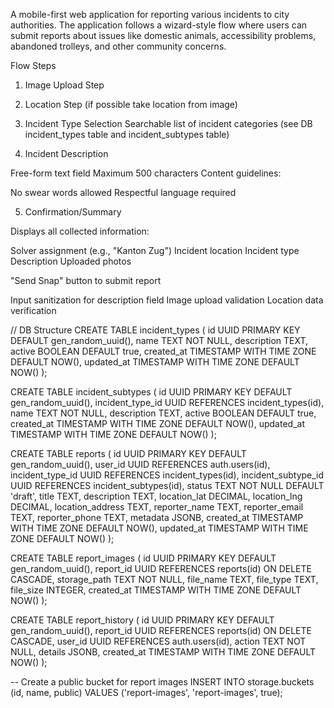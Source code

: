 A mobile-first web application for reporting various incidents to city authorities. The application follows a wizard-style flow where users can submit reports about issues like domestic animals, accessibility problems, abandoned trolleys, and other community concerns.

Flow Steps

1. Image Upload Step

2. Location Step (if possible take location from image)

3. Incident Type Selection
   Searchable list of incident categories
   (see DB incident_types table and incident_subtypes table)

4. Incident Description

Free-form text field
Maximum 500 characters
Content guidelines:

No swear words allowed
Respectful language required

5. Confirmation/Summary

Displays all collected information:

Solver assignment (e.g., "Kanton Zug")
Incident location
Incident type
Description
Uploaded photos

"Send Snap" button to submit report

Input sanitization for description field
Image upload validation
Location data verification

// DB Structure
CREATE TABLE incident_types (
id UUID PRIMARY KEY DEFAULT gen_random_uuid(),
name TEXT NOT NULL,
description TEXT,
active BOOLEAN DEFAULT true,
created_at TIMESTAMP WITH TIME ZONE DEFAULT NOW(),
updated_at TIMESTAMP WITH TIME ZONE DEFAULT NOW()
);

CREATE TABLE incident_subtypes (
id UUID PRIMARY KEY DEFAULT gen_random_uuid(),
incident_type_id UUID REFERENCES incident_types(id),
name TEXT NOT NULL,
description TEXT,
active BOOLEAN DEFAULT true,
created_at TIMESTAMP WITH TIME ZONE DEFAULT NOW(),
updated_at TIMESTAMP WITH TIME ZONE DEFAULT NOW()
);

CREATE TABLE reports (
id UUID PRIMARY KEY DEFAULT gen_random_uuid(),
user_id UUID REFERENCES auth.users(id),
incident_type_id UUID REFERENCES incident_types(id),
incident_subtype_id UUID REFERENCES incident_subtypes(id),
status TEXT NOT NULL DEFAULT 'draft',
title TEXT,
description TEXT,
location_lat DECIMAL,
location_lng DECIMAL,
location_address TEXT,
reporter_name TEXT,
reporter_email TEXT,
reporter_phone TEXT,
metadata JSONB,
created_at TIMESTAMP WITH TIME ZONE DEFAULT NOW(),
updated_at TIMESTAMP WITH TIME ZONE DEFAULT NOW()
);

CREATE TABLE report_images (
id UUID PRIMARY KEY DEFAULT gen_random_uuid(),
report_id UUID REFERENCES reports(id) ON DELETE CASCADE,
storage_path TEXT NOT NULL,
file_name TEXT,
file_type TEXT,
file_size INTEGER,
created_at TIMESTAMP WITH TIME ZONE DEFAULT NOW()
);

CREATE TABLE report_history (
id UUID PRIMARY KEY DEFAULT gen_random_uuid(),
report_id UUID REFERENCES reports(id) ON DELETE CASCADE,
user_id UUID REFERENCES auth.users(id),
action TEXT NOT NULL,
details JSONB,
created_at TIMESTAMP WITH TIME ZONE DEFAULT NOW()
);

-- Create a public bucket for report images
INSERT INTO storage.buckets (id, name, public)
VALUES ('report-images', 'report-images', true);
